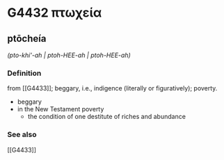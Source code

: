 # G4432 πτωχεία

## ptōcheía

_(pto-khi'-ah | ptoh-HEE-ah | ptoh-HEE-ah)_

### Definition

from [[G4433]]; beggary, i.e., indigence (literally or figuratively); poverty.

- beggary
- in the New Testament poverty
  - the condition of one destitute of riches and abundance

### See also

[[G4433]]

